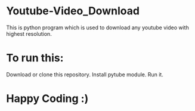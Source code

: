 # Youtube-Video_Download
This is python program which is used to download any youtube video with highest resolution.

# To run this:
Download or clone this repository.
Install pytube module.
Run it.

# Happy Coding :)
